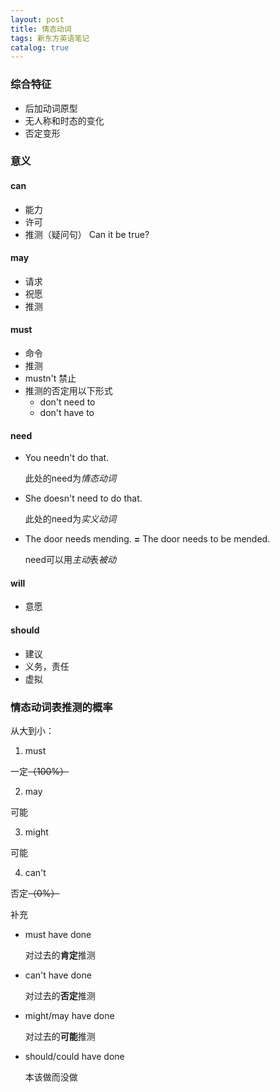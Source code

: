 ```yaml
---
layout: post
title: 情态动词
tags: 新东方英语笔记
catalog: true
---
```

### 综合特征

- 后加动词原型
- 无人称和时态的变化
- 否定变形

### 意义

#### can

- 能力
- 许可
- 推测（疑问句）
  Can it be true?

#### may

- 请求
- 祝愿
- 推测

#### must

- 命令
- 推测
- mustn't
  禁止
- 推测的否定用以下形式
  - don't need to
  - don't have to

#### need

- You needn't do that.

  此处的need为*情态动词*

- She doesn't need to do that.

  此处的need为*实义动词*

- The door needs mending. **=** The door needs to be mended.

  need可以用*主动*表*被动*

#### will

- 意愿

#### should

- 建议
- 义务，责任
- 虚拟

### 情态动词表推测的概率

从大到小：

1. must

  一定~~（100%）~~

2. may

  可能

3. might

  可能

4. can't

  否定~~（0%）~~

补充

- must have done

  对过去的**肯定**推测

- can't have done

  对过去的**否定**推测

- might/may have done

  对过去的**可能**推测

- should/could have done

  本该做而没做
